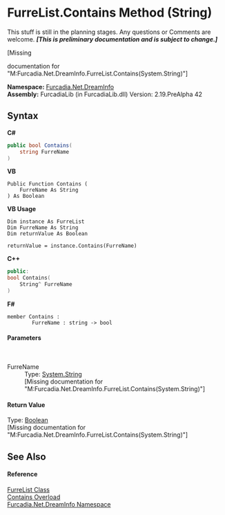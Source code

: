 # FurreList.Contains Method (String)
This stuff is still in the planning stages. Any questions or Comments are welcome. _**\[This is preliminary documentation and is subject to change.\]**_

\[Missing <summary> documentation for "M:Furcadia.Net.DreamInfo.FurreList.Contains(System.String)"\]

**Namespace:**&nbsp;<a href="N_Furcadia_Net_DreamInfo">Furcadia.Net.DreamInfo</a><br />**Assembly:**&nbsp;FurcadiaLib (in FurcadiaLib.dll) Version: 2.19.PreAlpha 42

## Syntax

**C#**<br />
``` C#
public bool Contains(
	string FurreName
)
```

**VB**<br />
``` VB
Public Function Contains ( 
	FurreName As String
) As Boolean
```

**VB Usage**<br />
``` VB Usage
Dim instance As FurreList
Dim FurreName As String
Dim returnValue As Boolean

returnValue = instance.Contains(FurreName)
```

**C++**<br />
``` C++
public:
bool Contains(
	String^ FurreName
)
```

**F#**<br />
``` F#
member Contains : 
        FurreName : string -> bool 

```


#### Parameters
&nbsp;<dl><dt>FurreName</dt><dd>Type: <a href="http://msdn2.microsoft.com/en-us/library/s1wwdcbf" target="_blank">System.String</a><br />\[Missing <param name="FurreName"/> documentation for "M:Furcadia.Net.DreamInfo.FurreList.Contains(System.String)"\]</dd></dl>

#### Return Value
Type: <a href="http://msdn2.microsoft.com/en-us/library/a28wyd50" target="_blank">Boolean</a><br />\[Missing <returns> documentation for "M:Furcadia.Net.DreamInfo.FurreList.Contains(System.String)"\]

## See Also


#### Reference
<a href="T_Furcadia_Net_DreamInfo_FurreList">FurreList Class</a><br /><a href="Overload_Furcadia_Net_DreamInfo_FurreList_Contains">Contains Overload</a><br /><a href="N_Furcadia_Net_DreamInfo">Furcadia.Net.DreamInfo Namespace</a><br />